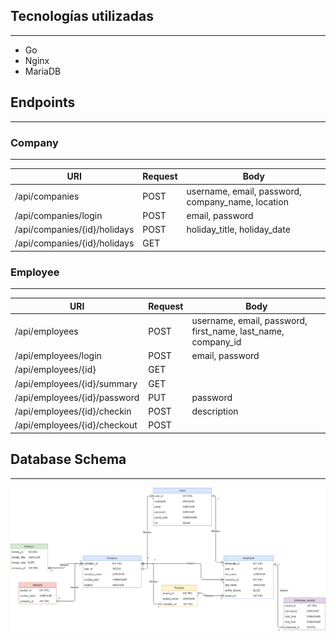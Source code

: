 ## Tecnologías utilizadas

---

* Go
* Nginx
* MariaDB



## Endpoints

---

### Company

---

| URI                        | Request | Body |
|----------------------------|---------|------|
| /api/companies               | POST    | username, email, password, company_name, location |
| /api/companies/login         | POST    | email, password |
| /api/companies/{id}/holidays | POST    | holiday_title, holiday_date |
| /api/companies/{id}/holidays | GET     |  |



### Employee

---

| URI                         | Request | Body |
|-----------------------------|---------|------|
| /api/employees               | POST    | username, email, password, first_name, last_name, company_id |
| /api/employees/login         | POST    | email, password |
| /api/employees/{id}          | GET     | |
| /api/employees/{id}/summary  | GET     | |
| /api/employees/{id}/password | PUT     | password |
| /api/employees/{id}/checkin  | POST    | description |
| /api/employees/{id}/checkout | POST    | |


## Database Schema

---

![Database Schema](/docs/images/bbdd.png ";)")
